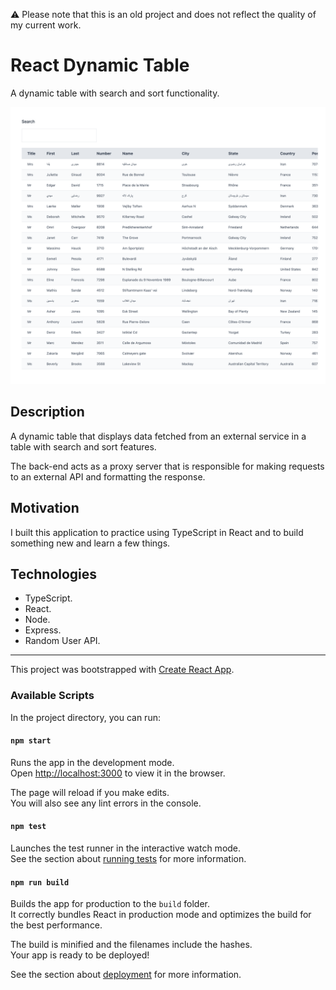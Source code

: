 ⚠️ Please note that this is an old project and does not reflect the quality of my current work.

# React Dynamic Table

A dynamic table with search and sort functionality.

![React Dynamic Table](documentation/react-dynamic-table.png)

## Description

A dynamic table that displays data fetched from an external service in a table with search and sort features.

The back-end acts as a proxy server that is responsible for making requests to an external API and formatting the response.

## Motivation

I built this application to practice using TypeScript in React and to build something new and learn a few things.

## Technologies

- TypeScript.
- React.
- Node.
- Express.
- Random User API.

---

This project was bootstrapped with [Create React App](https://github.com/facebook/create-react-app).

### Available Scripts

In the project directory, you can run:

#### `npm start`

Runs the app in the development mode.\
Open [http://localhost:3000](http://localhost:3000) to view it in the browser.

The page will reload if you make edits.\
You will also see any lint errors in the console.

#### `npm test`

Launches the test runner in the interactive watch mode.\
See the section about [running tests](https://facebook.github.io/create-react-app/docs/running-tests) for more information.

#### `npm run build`

Builds the app for production to the `build` folder.\
It correctly bundles React in production mode and optimizes the build for the best performance.

The build is minified and the filenames include the hashes.\
Your app is ready to be deployed!

See the section about [deployment](https://facebook.github.io/create-react-app/docs/deployment) for more information.

